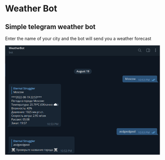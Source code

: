# Weather Bot
## Simple telegram weather bot

Enter the name of your city and the bot will send you a weather forecast

![Weather bot](telebot_weather.png "Bot use example")
